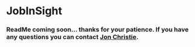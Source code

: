 
# JobInSight

### ReadMe coming soon... thanks for your patience. If you have any questions you can contact [Jon Christie](https://github.com/mathcodes). 
